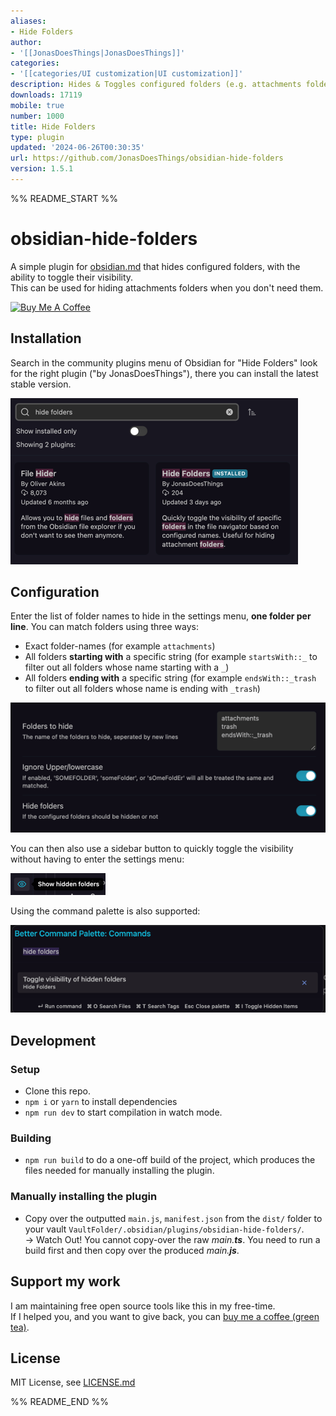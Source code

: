 ```yaml
---
aliases:
- Hide Folders
author:
- '[[JonasDoesThings|JonasDoesThings]]'
categories:
- '[[categories/UI customization|UI customization]]'
description: Hides & Toggles configured folders (e.g. attachments folders).
downloads: 17119
mobile: true
number: 1000
title: Hide Folders
type: plugin
updated: '2024-06-26T00:30:35'
url: https://github.com/JonasDoesThings/obsidian-hide-folders
version: 1.5.1
---
```


%% README_START %%

# obsidian-hide-folders

A simple plugin for [obsidian.md](https://obsidian.md) that hides configured folders, with the ability to toggle their visibility.  
This can be used for hiding attachments folders when you don't need them.

<a href="https://www.buymeacoffee.com/JonasDoesThings" target="_blank"><img src="https://cdn.buymeacoffee.com/buttons/default-orange.png" alt="Buy Me A Coffee" height="27" width="116"></a>  

## Installation
Search in the community plugins menu of Obsidian for "Hide Folders" look for the right plugin ("by JonasDoesThings"), there you can install the latest stable version.  

![Screenshot of the Plugin Installation Menu](https://raw.githubusercontent.com/JonasDoesThings/obsidian-hide-folders/HEAD/docs/assets/installation-screenshot.png)

## Configuration
Enter the list of folder names to hide in the settings menu, **one folder per line**.
You can match folders using three ways:
* Exact folder-names (for example `attachments`)
* All folders **starting with** a specific string (for example `startsWith::_` to filter out all folders whose name starting with a `_`)
* All folders **ending with** a specific string (for example `endsWith::_trash` to filter out all folders whose name is ending with `_trash`)

![Screenshot of the Plugin Settings Screen in Obsidian.md](https://raw.githubusercontent.com/JonasDoesThings/obsidian-hide-folders/HEAD/docs/assets/settings-screenshot.png)  

You can then also use a sidebar button to quickly toggle the visibility without having to enter the settings menu:  

![Screenshot of the Plugin's Sidebar Button in Obsidian.md](https://raw.githubusercontent.com/JonasDoesThings/obsidian-hide-folders/HEAD/docs/assets/sidebar-screenshot.png)

Using the command palette is also supported:  

![Screenshot of the Plugin's Command Palette Action in Obsidian..md](https://raw.githubusercontent.com/JonasDoesThings/obsidian-hide-folders/HEAD/docs/assets/command-palette-screenshot.png)

## Development
### Setup
- Clone this repo.
- `npm i` or `yarn` to install dependencies
- `npm run dev` to start compilation in watch mode.

### Building
- `npm run build` to do a one-off build of the project, which produces the files needed for manually installing the plugin.

### Manually installing the plugin
- Copy over the outputted `main.js`, `manifest.json` from the `dist/` folder to your vault `VaultFolder/.obsidian/plugins/obsidian-hide-folders/`.  
-> Watch Out! You cannot copy-over the raw *main.**ts***. You need to run a build first and then copy over the produced *main.**js***.

## Support my work
I am maintaining free open source tools like this in my free-time.  
If I helped you, and you want to give back, you can [buy me a coffee (green tea)](https://www.buymeacoffee.com/jonasdoesthings).

## License
MIT License, see [LICENSE.md](./LICENSE.md)


%% README_END %%